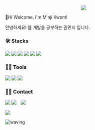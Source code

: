 <div align=center>
	<img src="https://capsule-render.vercel.app/api?type=waving&color=F4A991&height=200&section=header&text=MinJi's%20Github!&fontSize=60" />	
</div>

👋Hi Welcome, i'm Minji Kwom!

안녕하세요! 웹 개발을 공부하는 권민지 입니다.


### 🛠️ Stacks
<img src="https://img.shields.io/badge/react-61DAFB?style=flat-square&logo=react&logoColor=white"/> <img src="https://img.shields.io/badge/JavaScript-F7DF1E?style=flat-square&logo=JavaScript&logoColor=white">  <img src="https://img.shields.io/badge/Python-3766AB?style=flat-square&logo=Python&logoColor=white"/> <img src="https://img.shields.io/badge/HTML-E34F26?style=flat-square&logo=HTML5&logoColor=white"> <img src="https://img.shields.io/badge/CSS-1572B6?style=flat-square&logo=CSS3&logoColor=white"> <img src="https://img.shields.io/badge/Java-007396?style=flat-square&logo=Java&logoColor=white"/>


### 💪🏻 Tools 

 <img src="https://img.shields.io/badge/Visual Studio Code-007ACC?style=flat-square&logo=Visual Studio Code&logoColor=white"/> <img src="https://img.shields.io/badge/GitHub-181717?style=flat-square&logo=GitHub&logoColor=white"/> <img src="https://img.shields.io/badge/Eclipse IDE-2C2255?style=flat-square&logo=Eclipse IDE&logoColor=white"/>


### 🤙🏻 Contact
 <a href="https://shared-capybara-de0.notion.site/a0b3486c0ad948af844c24f78c0370d4?pvs=4" target="_blank"><img src="https://img.shields.io/badge/Notion Portfolio-000000?style=flat-square&logo=Notion&logoColor=white"></a>  <a href="mailto:judy5825@gmail.com" target="_blank"><img src="https://img.shields.io/badge/judy5825@gmail.com-EA4335?style=flat-square&logo=Gmail&logoColor=white"></a>  <a href="https://www.instagram.com/mlnzlk/">
<img src="https://img.shields.io/badge/mlnzlk-E4405F?style=flat-square&logo=Instagram&logoColor=FFFFFF&link=https://www.instagram.com/mlnzlk/"
style="height : auto; margin-left : 10px; margin-right : 10px;"/></a>


<img src="https://github-readme-stats.vercel.app/api/top-langs/?username=mlnzlk&layout=compact">


![waving](https://capsule-render.vercel.app/api?type=waving&height=100&color=gradient&section=footer)
  

<!--
**mlnzlk/mlnzlk** is a ✨ _special_ ✨ repository because its `README.md` (this file) appears on your GitHub profile.

Here are some ideas to get you started:

- 🔭 I’m currently working on ...
- 🌱 I’m currently learning ...
- 👯 I’m looking to collaborate on ...
- 🤔 I’m looking for help with ...
- 💬 Ask me about ...
- 📫 How to reach me: ...
- 😄 Pronouns: ...
- ⚡ Fun fact: ...
-->
